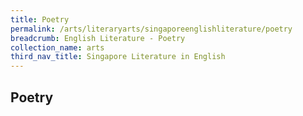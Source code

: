 ```yaml
---
title: Poetry
permalink: /arts/literaryarts/singaporeenglishliterature/poetry
breadcrumb: English Literature - Poetry
collection_name: arts
third_nav_title: Singapore Literature in English 
---
```


## **Poetry**